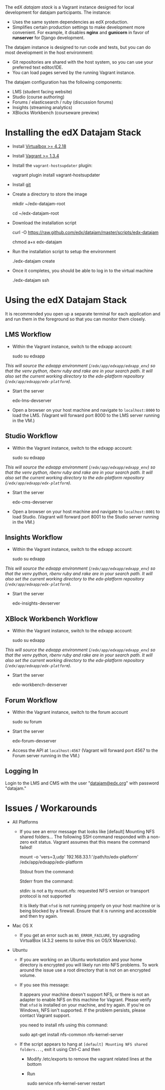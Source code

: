 The edX *datajam stack* is a Vagrant instance designed for local development for datajam participants.  The instance:

* Uses the same system dependencies as edX production.
* Simplifies certain production settings to make development more convenient.  For example, it disables **nginx** and **gunicorn** in favor of **runserver** for Django development.

The datajam instance is designed to run code and tests, but you can do most development in the host environment:

* Git repositories are shared with the host system, so you can use your preferred text editor/IDE.
* You can load pages served by the running Vagrant instance.

The datajam configuration has the following components:
* LMS (student facing website)
* Studio (course authoring)
* Forums / elasticsearch / ruby (discussion forums)
* Insights (streaming analytics)
* XBlocks Workbench (courseware preview)

# Installing the edX Datajam Stack

* Install [Virtualbox >= 4.2.18](https://www.virtualbox.org/wiki/Download_Old_Builds_4_2)
* Install [Vagrant >= 1.3.4](https://github.com/edx/configuration/wiki/Installing-Vagrant)
* Install the `vagrant-hostsupdater` plugin:

    vagrant plugin install vagrant-hostsupdater

* Install [git](http://git-scm.com/book/en/Getting-Started-Installing-Git)
* Create a directory to store the image

    mkdir ~/edx-datajam-root

    cd ~/edx-datajam-root

* Download the installation script

    curl -O https://raw.github.com/edx/datajam/master/scripts/edx-datajam

    chmod a+x edx-datajam

* Run the installation script to setup the environment

    ./edx-datajam create

* Once it completes, you should be able to log in to the virtual machine

    ./edx-datajam ssh


# Using the edX Datajam Stack

It is recommended you open up a separate terminal for each application and and run them in the foreground so that you can monitor them closely.

## LMS Workflow

* Within the Vagrant instance, switch to the edxapp account:

    sudo su edxapp

*This will source the edxapp environment (`/edx/app/edxapp/edxapp_env`) so that the venv python, rbenv ruby and rake are in your search path.  It will also set the current working directory to the edx-platform repository (`/edx/app/edxapp/edx-platform`).*

* Start the server

    edx-lms-devserver

* Open a browser on your host machine and navigate to ``localhost:8000`` to load the LMS.  (Vagrant will forward port 8000 to the LMS server running in the VM.)

## Studio Workflow

* Within the Vagrant instance, switch to the edxapp account:

    sudo su edxapp

*This will source the edxapp environment (`/edx/app/edxapp/edxapp_env`) so that the venv python, rbenv ruby and rake are in your search path.  It will also set the current working directory to the edx-platform repository (`/edx/app/edxapp/edx-platform`).*

* Start the server

    edx-cms-devserver

* Open a browser on your host machine and navigate to ``localhost:8001`` to load Studio.  (Vagrant will forward port 8001 to the Studio server running in the VM.)


## Insights Workflow

* Within the Vagrant instance, switch to the edxapp account:

    sudo su edxapp

*This will source the edxapp environment (`/edx/app/edxapp/edxapp_env`) so that the venv python, rbenv ruby and rake are in your search path.  It will also set the current working directory to the edx-platform repository (`/edx/app/edxapp/edx-platform`).*

* Start the server

    edx-insights-devserver


## XBlock Workbench Workflow

* Within the Vagrant instance, switch to the edxapp account:

    sudo su edxapp

*This will source the edxapp environment (`/edx/app/edxapp/edxapp_env`) so that the venv python, rbenv ruby and rake are in your search path.  It will also set the current working directory to the edx-platform repository (`/edx/app/edxapp/edx-platform`).*

* Start the server

    edx-workbench-devserver


## Forum Workflow

* Within the Vagrant instance, switch to the forum account

    sudo su forum

* Start the server

    edx-forum-devserver

* Access the API at ``localhost:4567`` (Vagrant will forward port 4567 to the Forum server running in the VM.)

## Logging In

Login to the LMS and CMS with the user "datajam@edx.org" with password "datajam."

# Issues / Workarounds

* All Platforms
    * If you see an error message that looks like
        [default] Mounting NFS shared folders...
        The following SSH command responded with a non-zero exit status.
        Vagrant assumes that this means the command failed!

        mount -o 'vers=3,udp' 192.168.33.1:'/path/to/edx-platform' /edx/app/edxapp/edx-platform

        Stdout from the command:

        Stderr from the command:

        stdin: is not a tty
        mount.nfs: requested NFS version or transport protocol is not supported

      It is likely that `nfsd` is not running properly on your host machine or is being blocked by a firewall.  Ensure that it is running and accessible and then try again.

* Mac OS X
    * If you get an error such as `NS_ERROR_FAILURE`, try upgrading VirtualBox (4.3.2 seems to solve this on OS/X Mavericks).
* Ubuntu
    * If you are working on an Ubuntu workstation and your home directory is encrypted you will likely run into NFS problems. To work around the issue use a root directory that is not on an encrypted volume.
    * If you see this message:

        It appears your machine doesn't support NFS, or there is not an
        adapter to enable NFS on this machine for Vagrant. Please verify
        that `nfsd` is installed on your machine, and try again. If you're
        on Windows, NFS isn't supported. If the problem persists, please
        contact Vagrant support.

      you need to install nfs using this command:

        sudo apt-get install nfs-common nfs-kernel-server

    * If the script appears to hang at `[default] Mounting NFS shared folders...`, exit it using Ctrl-C and then
        * Modify /etc/exports to remove the vagrant related lines at the bottom
        * Run

            sudo service nfs-kernel-server restart

